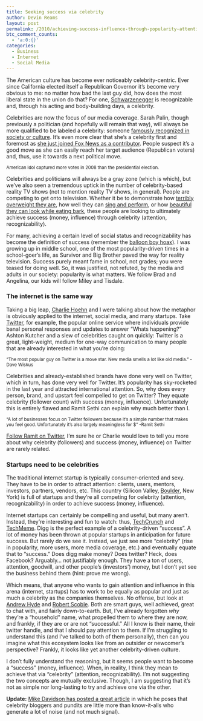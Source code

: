```yaml
---
title: Seeking success via celebrity
author: Devin Reams
layout: post
permalink: /2010/achieving-success-influence-through-popularity-attention/
btc_comment_counts:
  - 'a:0:{}'
categories:
  - Business
  - Internet
  - Social Media
---
```

The American culture has become ever noticeably celebrity-centric. Ever since California elected itself a Republican Governor it&#8217;s become very obvious to me: no matter how bad the last guy did, how does the most liberal state in the union do that? For one, [Schwarzenegger][1] is recognizable and, through his acting and body-building days, a celebrity.

Celebrities are now the focus of our media coverage. Sarah Palin, though previously a politician (and hopefully will remain that way), will always be more qualified to be labeled a celebrity: someone [famously recognized in society or culture][2]. It&#8217;s even more clear that she&#8217;s a celebrity first and foremost as [she just joined Fox News as a contributor][3]. People suspect it&#8217;s a good move as she can easily reach her target audience (Republican voters) and, thus, use it towards a next political move.

<small>American Idol captured more votes in 2008 than the presidential election.</small>

Celebrities and politicians will always be a gray zone (which is which), but we&#8217;ve also seen a tremendous uptick in the number of celebrity-based reality TV shows (not to mention reality TV shows, in general). People are competing to get onto television. Whether it be to demonstrate how [terribly overweight they are][4], how well they can [sing and perform][5], or how [beautiful they can look while eating bark][6], these people are looking to ultimately achieve success (money, influence) through celebrity (attention, recognizability).

For many, achieving a certain level of social status and recognizability has become the definition of success (remember the [balloon boy hoax][7]). I was growing up in middle school, one of the most popularity-driven times in a school-goer&#8217;s life, as Survivor and Big Brother paved the way for reality television. Success purely meant fame in school, not grades; you were teased for doing well. So, it was justified, not refuted, by the media and adults in our society: popularity is what matters. We follow Brad and Angelina, our kids will follow Miley and Tisdale.

### The internet is the same way

Taking a big leap, [Charlie Hoehn][8] and I were talking about how the metaphor is obviously applied to the internet, social media, and many startups. Take [Twitter][9], for example, the popular online service where individuals provide banal personal responses and updates to answer &#8220;Whats happening?&#8221; Ashton Kutcher and a slew of celebrities caught on quickly: Twitter is a great, light-weight, medium for one-way communication to many people that are already interested in what you&#8217;re doing:

<small>&#8220;The most popular guy on Twitter is a move star. New media smells a lot like old media.&#8221; -Dave Wiskus</small>

Celebrities and already-established brands have done very well on Twitter, which in turn, has done very well for Twitter. It&#8217;s popularity has sky-rocketed in the last year and attracted international attention. So, why does every person, brand, and upstart feel compelled to get on Twitter? They equate celebrity (follower count) with success (money, influence). Unfortunately this is entirely flawed and Ramit Sethi can explain why much better than I.

<small>&#8220;A lot of businesses focus on Twitter followers because it&#8217;s a simple number that makes you feel good. Unfortunately it&#8217;s also largely meaningless for $&#8221; -Ramit Sethi</small>

[Follow Ramit on Twitter][10], I&#8217;m sure he or Charlie would love to tell you more about why celebrity (followers) and success (money, influence) on Twitter are rarely related.

### Startups need to be celebrities

The traditional internet startup is typically consumer-oriented and sexy. They have to be in order to attract attention: clients, users, mentors, investors, partners, vendors, etc. This country (Silicon Valley, [Boulder][11], New York) is full of startups and they&#8217;re all competing for celebrity (attention, recognizability) in order to achieve success (money, influence).

Internet startups can certainly be compelling and useful, but many aren&#8217;t. Instead, they&#8217;re interesting and fun to watch: thus, [TechCrunch][12] and [TechMeme][13]. Digg is the perfect example of a celebrity-driven &#8220;success&#8221;. A lot of money has been thrown at popular startups in anticipation for future success. But rarely do we see it. Instead, we just see more &#8220;celebrity&#8221; (rise in popularity, more users, more media coverage, etc.) and eventually equate that to &#8220;success.&#8221; Does digg make money? Does twitter? Heck, does Facebook? Arguably&#8230; not justifiably enough. They have a ton of users, attention, goodwill, and other people&#8217;s (investors&#8217;) money, but I don&#8217;t yet see the business behind them (hint: prove me wrong).

Which means, that anyone who wants to gain attention and influence in this arena (internet, startups) has to work to be equally as popular and just as much a celebrity as the companies themselves. No offense, but look at [Andrew Hyde][14] and [Robert Scoble][15]. Both are smart guys, well achieved, great to chat with, and fairly down-to-earth. But, I&#8217;ve already forgotten *why* they&#8217;re a &#8220;household&#8221; name, what propelled them to where they are now, and frankly, if they are or are not &#8220;successful.&#8221; All I know is their name, their twitter handle, and that I should pay attention to them. If I&#8217;m struggling to understand this (and I&#8217;ve talked to both of them personally), then can you imagine what this ecosystem looks like from an outsider or newcomer&#8217;s perspective? Frankly, it looks like yet another celebrity-driven culture.

I don&#8217;t fully understand the reasoning, but it seems people want to become a &#8220;success&#8221; (money, influence). When, in reality, I think they mean to achieve that via &#8220;celebrity&#8221; (attention, recognizability). I&#8217;m not suggesting the two concepts are mutually exclusive. Though, I am suggesting that it&#8217;s not as simple nor long-lasting to try and achieve one via the other.

**Update:** [Mike Davidson has posted a great article][16] in which he poses that celebrity bloggers and pundits are little more than know-it-alls who generate a lot of noise (and not much signal).

 [1]: http://en.wikipedia.org/wiki/Arnold_Schwarzenegger
 [2]: http://en.wikipedia.org/wiki/Celebrity
 [3]: http://www.foxnews.com/politics/2010/01/11/palin-join-fox-news-contributor/
 [4]: http://www.nbc.com/the-biggest-loser/
 [5]: http://www.americanidol.com/
 [6]: http://www.cbs.com/primetime/survivor/
 [7]: http://en.wikipedia.org/wiki/Balloon_boy_hoax
 [8]: http://charliehoehn.com/
 [9]: http://twitter.com/
 [10]: http://twitter.com/ramit
 [11]: http://www.techstars.org
 [12]: http://www.techcrunch.com/
 [13]: http://www.techmeme.com
 [14]: http://andrewhy.de
 [15]: http://scobleizer.com/
 [16]: http://www.mikeindustries.com/blog/archive/2010/01/never-dupe-your-readers
